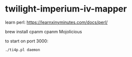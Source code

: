 # twilight-imperium-iv-mapper

learn perl: https://learnxinyminutes.com/docs/perl/

brew install cpanm
cpanm Mojolicious

to start on port 3000:
```
./ti4p.pl daemon
``` 
